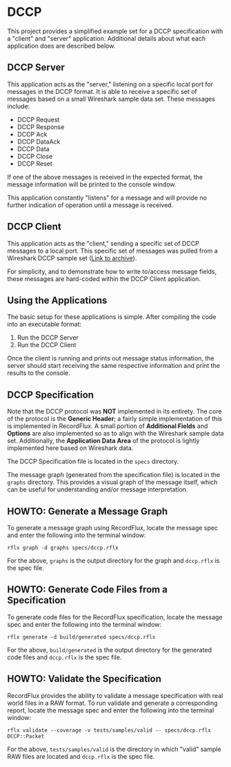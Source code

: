 # DCCP

This project provides a simplified example set for a DCCP specification with a "client" and "server" application. Additional details about what each application does are described below.

## DCCP Server

This application acts as the "server," listening on a specific local port for messages in the DCCP format. It is able to receive a specific set of messages based on a small Wireshark sample data set. These messages include:

- DCCP Request
- DCCP Response
- DCCP Ack
- DCCP DataAck
- DCCP Data
- DCCP Close
- DCCP Reset

If one of the above messages is received in the expected format, the message information will be printed to the console window.

This application constantly "listens" for a message and will provide no further indication of operation until a message is received.

## DCCP Client

This application acts as the "client," sending a specific set of DCCP messages to a local port. This specific set of messages was pulled from a Wireshark DCCP sample set ([Link to archive](https://wiki.wireshark.org/uploads/__moin_import__/attachments/SampleCaptures/dccp_trace.pcap.gz)).

For simplicity, and to demonstrate how to write to/access message fields, these messages are hard-coded within the DCCP Client application.

## Using the Applications

The basic setup for these applications is simple. After compiling the code into an executable format:

1. Run the DCCP Server
2. Run the DCCP Client

Once the client is running and prints out message status information, the server should start receiving the same respective information and print the results to the console. 

## DCCP Specification

Note that the DCCP protocol was **NOT** implemented in its entirety. The core of the protocol is the **Generic Header**; a fairly simple implementation of this is implemented in RecordFlux. A small portion of **Additional Fields** and **Options** are also implemented so as to align with the Wireshark sample data set. Additionally, the **Application Data Area** of the protocol is lightly implemented here based on Wireshark data.

The DCCP Specification file is located in the `specs` directory.

The message graph (generated from the specification file) is located in the `graphs` directory. This provides a visual graph of the message itself, which can be useful for understanding and/or message interpretation.

## HOWTO: Generate a Message Graph

To generate a message graph using RecordFlux, locate the message spec and enter the following into the terminal window:

`rflx graph -d graphs specs/dccp.rflx`

For the above, `graphs` is the output directory for the graph and `dccp.rflx` is the spec file.

## HOWTO: Generate Code Files from a Specification

To generate code files for the RecordFlux specification, locate the message spec and enter the following into the terminal window:

`rflx generate -d build/generated specs/dccp.rflx`

For the above, `build/generated` is the output directory for the generated code files and `dccp.rflx` is the spec file.

## HOWTO: Validate the Specification

RecordFlux provides the ability to validate a message specification with real world files in a RAW format. To run validate and generate a corresponding report, locate the message spec and enter the following into the terminal window:

`rflx validate --coverage -v tests/samples/valid -- specs/dccp.rflx DCCP::Packet`

For the above, `tests/samples/valid` is the directory in which "valid" sample RAW files are located and `dccp.rflx` is the spec file.
